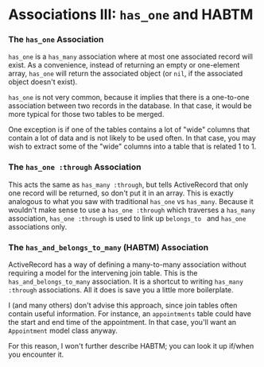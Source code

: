 # Associations III: `has_one` and HABTM

### The `has_one` Association

`has_one` is a `has_many` association where at most one associated record will exist. As a convenience, instead of returning an empty or one-element array, `has_one` will return the associated object (or `nil`, if the associated object doesn't exist).

`has_one` is not very common, because it implies that there is a one-to-one association between two records in the database. In that case, it would be more typical for those two tables to be merged.

One exception is if one of the tables contains a lot of "wide" columns that contain a lot of data and is not likely to be used often. In that case, you may wish to extract some of the "wide" columns into a table that is related 1 to 1.

### The `has_one :through` Association

This acts the same as `has_many :through`, but tells ActiveRecord that only one record will be returned, so don't put it in an array. This is exactly analogous to what you saw with traditional `has_one` vs `has_many`. Because it wouldn't make sense to use a `has_one :through` which traverses a `has_many` association, `has_one :through` is used to link up `belongs_to ` and `has_one` associations only.

### The `has_and_belongs_to_many` (HABTM) Association

ActiveRecord has a way of defining a many-to-many association without requiring a model for the intervening join table. This is the `has_and_belongs_to_many` association. It is a shortcut to writing `has_many :through` associations. All it does is save you a little more boilerplate.

I (and many others) don't advise this approach, since join tables often contain useful information. For instance, an `appointments` table could have the start and end time of the appointment. In that case, you'll want an `Appointment` model class anyway.

For this reason, I won't further describe HABTM; you can look it up if/when you encounter it.